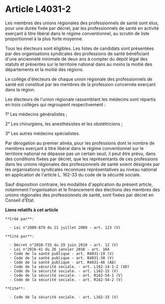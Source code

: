 # Article L4031-2

Les membres des unions régionales des professionnels de santé sont élus, pour une durée fixée par décret, par les
professionnels de santé en activité exerçant à titre libéral dans le régime conventionnel, au scrutin de liste proportionnel
à la plus forte moyenne. 

Tous les électeurs sont éligibles. Les listes de candidats sont présentées par des organisations syndicales des professions
de santé bénéficiant d'une ancienneté minimale de deux ans à compter du dépôt légal des statuts et présentes sur le
territoire national dans au moins la moitié des départements et la moitié des régions. 

Le collège d'électeurs de chaque union régionale des professionnels de santé est constitué par les membres de la profession
concernée exerçant dans la région. 

Les électeurs de l'union régionale rassemblant les médecins sont répartis en trois collèges qui regroupent respectivement : 

1° Les médecins généralistes ; 

2° Les chirurgiens, les anesthésistes et les obstétriciens ; 

3° Les autres médecins spécialistes. 

Par dérogation au premier alinéa, pour les professions dont le nombre de membres exerçant à titre libéral dans le régime
conventionnel sur le territoire national ne dépasse pas un certain seuil, il peut être prévu, dans des conditions fixées par
décret, que les représentants de ces professions dans les unions régionales des professionnels de santé soient désignés par
les organisations syndicales reconnues représentatives au niveau national en application de l'article L. 162-33 du code de la
sécurité sociale. 

Sauf disposition contraire, les modalités d'application du présent article, notamment l'organisation et le financement des
élections des membres des unions régionales des professionnels de santé, sont fixées par décret en Conseil d'Etat.

**Liens relatifs à cet article**

	**Créé par**:

	  - Loi n°2009-879 du 21 juillet 2009 - art. 123 (V)

	**Cité par**:

	  - Décret n°2010-735 du 29 juin 2010 - art. 12 (V)
	  - Loi n°2016-41 du 26 janvier 2016 - art. 164
	  - Code de la santé publique - art. R4031-19 (V)
	  - Code de la santé publique - art. R4031-30 (V)
	  - Code de la santé publique - art. R4031-46 (Ab)
	  - Code de la sécurité sociale. - art. L162-14-1-2 (VD)
	  - Code de la sécurité sociale. - art. L162-15 (V)
	  - Code de la sécurité sociale. - art. R162-54-1 (V)
	  - Code de la sécurité sociale. - art. R162-54-2 (V)

	**Cite**:

	  - Code de la sécurité sociale. - art. L162-33 (V)
